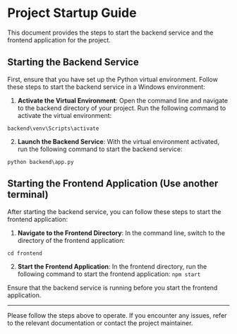# Project Startup Guide

This document provides the steps to start the backend service and the frontend application for the project.

## Starting the Backend Service

First, ensure that you have set up the Python virtual environment. Follow these steps to start the backend service in a Windows environment:

1. **Activate the Virtual Environment**:
   Open the command line and navigate to the backend directory of your project. Run the following command to activate the virtual environment:

`backend\venv\Scripts\activate`


2. **Launch the Backend Service**:
With the virtual environment activated, run the following command to start the backend service:

`python backend\app.py`


## Starting the Frontend Application (Use another terminal)

After starting the backend service, you can follow these steps to start the frontend application:

1. **Navigate to the Frontend Directory**:
In the command line, switch to the directory of the frontend application:

`cd frontend`


2. **Start the Frontend Application**:
In the frontend directory, run the following command to start the frontend application:
`npm start`


Ensure that the backend service is running before you start the frontend application.

---

Please follow the steps above to operate. If you encounter any issues, refer to the relevant documentation or contact the project maintainer.

